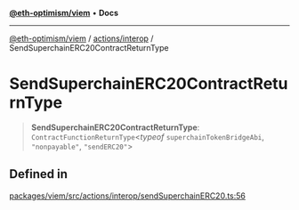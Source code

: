 [**@eth-optimism/viem**](../../../README.md) • **Docs**

***

[@eth-optimism/viem](../../../README.md) / [actions/interop](../README.md) / SendSuperchainERC20ContractReturnType

# SendSuperchainERC20ContractReturnType

> **SendSuperchainERC20ContractReturnType**: `ContractFunctionReturnType`\<*typeof* `superchainTokenBridgeAbi`, `"nonpayable"`, `"sendERC20"`\>

## Defined in

[packages/viem/src/actions/interop/sendSuperchainERC20.ts:56](https://github.com/ethereum-optimism/ecosystem/blob/8c0ceae82d8e909c0d00b4601d7c7276090774cc/packages/viem/src/actions/interop/sendSuperchainERC20.ts#L56)
